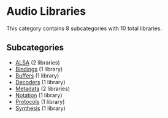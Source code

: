 # Audio Libraries

This category contains 8 subcategories with 10 total libraries.

## Subcategories

- [ALSA](ALSA.md) (2 libraries)
- [Bindings](Bindings.md) (1 library)
- [Buffers](Buffers.md) (1 library)
- [Decoders](Decoders.md) (1 library)
- [Metadata](Metadata.md) (2 libraries)
- [Notation](Notation.md) (1 library)
- [Protocols](Protocols.md) (1 library)
- [Synthesis](Synthesis.md) (1 library)
